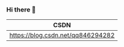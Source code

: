 ### Hi there 👋

|                 CSDN                  |
|                  --                   | 
|   https://blog.csdn.net/qq846294282   |

<!--
**coderben2017/coderben2017** is a ✨ _special_ ✨ repository because its `README.md` (this file) appears on your GitHub profile.

Here are some ideas to get you started:

- 🔭 I’m currently working on ...
- 🌱 I’m currently learning ...
- 👯 I’m looking to collaborate on ...
- 🤔 I’m looking for help with ...
- 💬 Ask me about ...
- 📫 How to reach me: ...
- 😄 Pronouns: ...
- ⚡ Fun fact: ...
-->

<!--
[![Anurag's github stats](https://github-readme-stats.vercel.app/api?username=coderben2017&theme=dark)](https://github.com/anuraghazra/github-readme-stats)
-->
